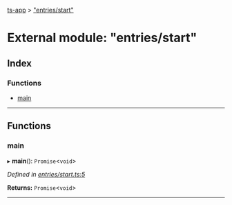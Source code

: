 [ts-app](../README.md) > ["entries/start"](../modules/_entries_start_.md)

# External module: "entries/start"

## Index

### Functions

* [main](_entries_start_.md#main)

---

## Functions

<a id="main"></a>

###  main

▸ **main**(): `Promise`<`void`>

*Defined in [entries/start.ts:5](https://github.com/jmeyers91/ts-app/blob/ae30f87/src/entries/start.ts#L5)*

**Returns:** `Promise`<`void`>

___

